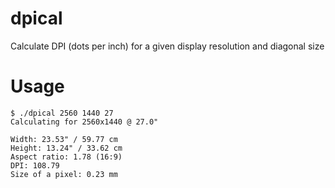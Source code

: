 # dpical
Calculate DPI (dots per inch) for a given display resolution and diagonal size

# Usage

```
$ ./dpical 2560 1440 27
Calculating for 2560x1440 @ 27.0"

Width: 23.53" / 59.77 cm
Height: 13.24" / 33.62 cm
Aspect ratio: 1.78 (16:9)
DPI: 108.79
Size of a pixel: 0.23 mm
```
